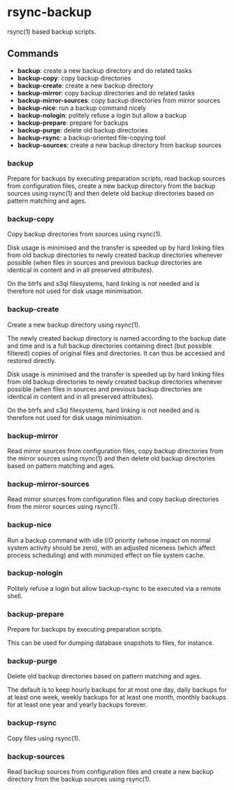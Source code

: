 rsync-backup
============

rsync(1) based backup scripts.

Commands
--------

 * **backup**:                create a new backup directory and do related tasks
 * **backup-copy**:           copy backup directories
 * **backup-create**:         create a new backup directory
 * **backup-mirror**:         copy backup directories and do related tasks
 * **backup-mirror-sources**: copy backup directories from mirror sources
 * **backup-nice**:           run a backup command nicely
 * **backup-nologin**:        politely refuse a login but allow a backup
 * **backup-prepare**:        prepare for backups
 * **backup-purge**:          delete old backup directories
 * **backup-rsync**:          a backup-oriented file-copying tool
 * **backup-sources**:        create a new backup directory from backup sources

### **backup**

Prepare for backups by executing preparation scripts, read backup
sources from configuration files, create a new backup directory from the
backup sources using rsync(1) and then delete old backup directories
based on pattern matching and ages.

### **backup-copy**

Copy backup directories from sources using rsync(1).

Disk usage is minimised and the transfer is speeded up by hard linking
files from old backup directories to newly created backup directories
whenever possible (when files in sources and previous backup directories
are identical in content and in all preserved attributes).

On the btrfs and s3ql filesystems, hard linking is not needed and is
therefore not used for disk usage minimisation.

### **backup-create**

Create a new backup directory using rsync(1).

The newly created backup directory is named according to the backup date
and time and is a full backup directories containing direct (but
possible filtered) copies of original files and directories. It can thus
be accessed and restored directly.

Disk usage is minimised and the transfer is speeded up by hard linking
files from old backup directories to newly created backup directories
whenever possible (when files in sources and previous backup directories
are identical in content and in all preserved attributes).

On the btrfs and s3ql filesystems, hard linking is not needed and is
therefore not used for disk usage minimisation.

### **backup-mirror**

Read mirror sources from configuration files, copy backup directories
from the mirror sources using rsync(1) and then delete old backup
directories based on pattern matching and ages.

### **backup-mirror-sources**

Read mirror sources from configuration files and copy backup directories
from the mirror sources using rsync(1).

### **backup-nice**

Run a backup command with idle I/O priority (whose impact on normal
system activity should be zero), with an adjusted niceness (which affect
process scheduling) and with minimized effect on file system cache.

### **backup-nologin**

Politely refuse a login but allow backup-rsync to be executed via a
remote shell.

### **backup-prepare**

Prepare for backups by executing preparation scripts.

This can be used for dumping database snapshots to files, for instance.

### **backup-purge**

Delete old backup directories based on pattern matching and ages.

The default is to keep hourly backups for at most one day, daily backups
for at least one week, weekly backups for at least one month, monthly
backups for at least one year and yearly backups forever.

### **backup-rsync**

Copy files using rsync(1).

### **backup-sources**

Read backup sources from configuration files and create a new backup
directory from the backup sources using rsync(1).
